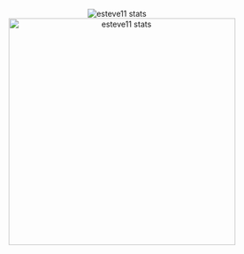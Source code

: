 <p align="center">
	<img src="https://github-readme-stats.vercel.app/api/top-langs?username=esteve11&show_icons=true&locale=en&layout=compact&theme=dark&hide=c#,php" alt="esteve11 stats" />
	&emsp;
	<img src="https://github-readme-stats.vercel.app/api?username=esteve11&show_icons=true&locale=en&theme=dark" alt="esteve11 stats" width="410" />
</p>